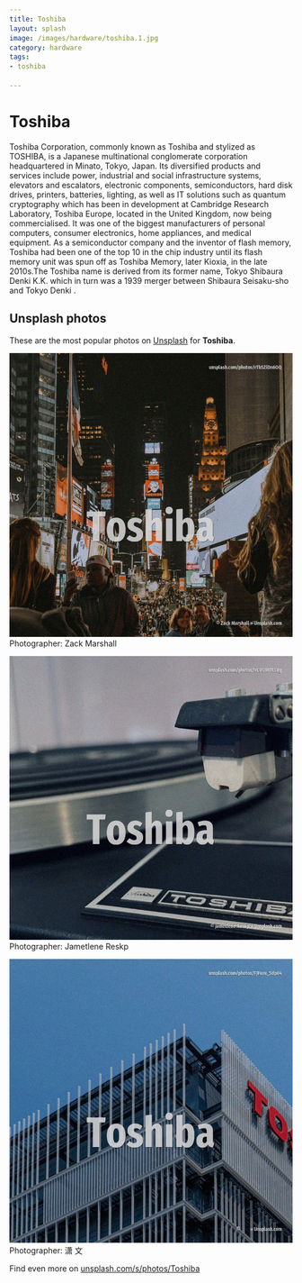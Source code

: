 ```yaml
---
title: Toshiba
layout: splash
image: /images/hardware/toshiba.1.jpg
category: hardware
tags:
- toshiba

---
```

# Toshiba

Toshiba Corporation, commonly known as Toshiba and stylized as TOSHIBA, is a Japanese multinational  conglomerate corporation headquartered in Minato, Tokyo, Japan. Its diversified products and services include power, industrial and social infrastructure systems,  elevators and escalators, electronic components, semiconductors, hard disk drives, printers,  batteries, lighting, as well as IT solutions such as quantum cryptography which has been in  development at Cambridge Research Laboratory, Toshiba Europe, located in the United Kingdom, now  being commercialised. It was one of the biggest manufacturers of personal computers, consumer electronics, home  appliances, and medical equipment. As a semiconductor company and the inventor of flash memory, Toshiba had been one of the top 10 in  the chip industry until its flash memory unit was spun off as Toshiba Memory, later Kioxia, in the  late 2010s.The Toshiba name is derived from its former name, Tokyo Shibaura Denki K.K.  which in turn was a 1939 merger between Shibaura Seisaku-sho  and Tokyo Denki . 

 
## Unsplash photos
These are the most popular photos on [Unsplash](https://unsplash.com) for **Toshiba**.
 
![Toshiba](/images/hardware/toshiba.1.jpg)
Photographer:  Zack Marshall
 
![Toshiba](/images/hardware/toshiba.2.jpg)
Photographer:  Jametlene Reskp
 
![Toshiba](/images/hardware/toshiba.3.jpg)
Photographer:  潇 文
 
Find even more on [unsplash.com/s/photos/Toshiba](https://unsplash.com/s/photos/Toshiba)
 
